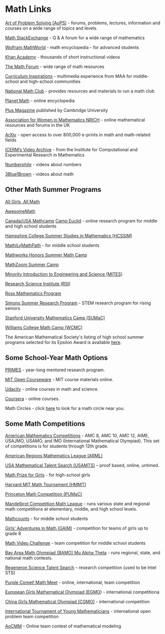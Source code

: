 # Math Links

[Art of Problem Solving (AoPS)](http://www.artofproblemsolving.com/) - forums, problems, lectures, information and courses on a wide range of topics and levels.

[Math StackExchange](http://math.stackexchange.com/) - Q & A forum for a wide range of mathematics

[Wolfram MathWorld](http://mathworld.wolfram.com/) - math encyclopedia - for advanced students

[Khan Academy](http://www.khanacademy.org/) - thousands of short instructional videos 

[The Math Forum](http://mathforum.org/) - wide range of math resources 

[Curriculum Inspirations](http://www.maa.org/math-competitions/teachers/curriculum-inspirations) - multimedia experience from MAA for middle-school and high-school communities

[National Math Club](https://www.mathcounts.org/programs/math-club) - provides resources and materials to run a math club

[Planet Math](http://planetmath.org/) - online encyclopedia

[Plus Magazine](http://plus.maths.org/content/) published by Cambridge University

[Association for Women in Mathematics
](https://sites.google.com/site/awmmath/home)[NRICH](http://nrich.maths.org/) - online mathematical resources and forums in the UK

[ArXiv](http://arxiv.org/) - open access to over 800,000 e-prints in math and math-related fields

[ICERM’s Video Archive](https://icerm.brown.edu/video_archive/) - from the Institute for Computational and Experimental Research in Mathematics

[Numberphile](https://www.youtube.com/channel/UCoxcjq-8xIDTYp3uz647V5A) - videos about numbers

[3Blue1Brown](https://www.youtube.com/channel/UCYO_jab_esuFRV4b17AJtAw/about) - videos about math



## Other Math Summer Programs 

[All Girls, All Math](http://www.math.unl.edu/programs/agam/)

[AwesomeMath](https://www.awesomemath.org/summer-program/)

[Canada/USA Mathcamp](http://www.mathcamp.org/)
[Camp Euclid](http://euclidlab.org/programs/camp-euclid) - online research program for middle and high school students

[Hampshire College Summer Studies in Mathematics (HCSSiM)](http://hcssim.org/)

[MathILy](http://www.mathily.org/)[MathPath](http://www.mathpath.org/) - for middle school students

[Mathworks Honors Summer Math Camp](http://www.txstate.edu/mathworks/camps/Summer-Math-Camps-Information/hsmc.html)

[MathZoom Summer Camp
](http://www.mathzoom.org/summer-camps/summer-camp)

[Minority Introduction to Engineering and Science (MITES)
](http://web.mit.edu/mites/www/)

[Research Science Institute (RSI)](http://www.cee.org/programs/rsi)

[Ross Mathematics Program](http://u.osu.edu/rossmath/)

[Simons Summer Research Program](http://www.stonybrook.edu/simons/) - STEM research program for rising seniors

[Stanford University Mathematics Camp (SUMaC)](http://sumac.stanford.edu/about)

[Williams College Math Camp (WCMC)](http://sites.williams.edu/mathcamp/)

The American Mathematical Society's listing of high school summer programs selected for its Epsilon Award is available [here](https://www.ams.org/tools/news?news_id=6118). 


## Some School-Year Math Options

[PRIMES](http://web.mit.edu/primes/) - year-long mentored research program. 


[MIT Open Courseware](http://ocw.mit.edu/courses/mathematics/) - MIT course materials online.


[Udacity](http://www.udacity.com/) - online courses in math and science.


[Coursera](https://www.coursera.org/) - online courses.



Math Circles - click [here](http://www.mathcircles.org/) to look for a math circle near you. 

## Some Math Competitions

[American Mathematics Competitions](http://amc.maa.org/) - AMC 8, AMC 10, AMC 12, AIME, USAJMO, USAMO, and IMO (International Mathematical Olympiad). This set of competitions is for students through 12th grade.


[American Regions Mathematics League (ARML)](http://www.arml.com/)


[USA Mathematical Talent Search (USAMTS)](http://www.usamts.org/) – proof based, online, untimed.

[Math Prize for Girls](http://mathprize.atfoundation.org/index) - for high-school girls 

[Harvard MIT Math Tournament (HMMT)](http://web.mit.edu/hmmt/www/) 

[Princeton Math Competition (PUMaC)](http://pumac.princeton.edu/)

[Mandelbrot Competition
Math League](https://www.mathleague.com/) - runs various state and regional math competitions at elementary, middle, and high school levels.

[Mathcounts](https://www.mathcounts.org/programs/competition-series) - for middle school students

[Girls’ Adventures in Math (GAIM)](https://www.girlsadventuresinmath.com/) - competition for teams of girls up to grade 8

[Math Video Challenge](http://videochallenge.mathcounts.org/) - team competition for middle school students

[Bay Area Math Olympiad (BAMO)
](http://www.bamo.org/)[Mu Alpha Theta](http://www.mualphatheta.org/) - runs regional, state, and national math contests.

[Regeneron Science Talent Search](https://student.societyforscience.org/regeneron-sts) – research competition (used to be Intel STS)

[Purple Comet! Math Meet](http://purplecomet.org/) - online, international, team competition

[European Girls Mathematical Olympiad (EGMO](https://www.egmo.org/)) - international competitiona

[China Girls Mathematical Olympiad (CGMO)](http://www.maa.org/news/china-girls-math-olympiad-0) - international competition

[International Tournament of Young Mathematicians](http://www.itym.org/) - international open problem team competition

[AoCMM](http://aocmm.org/) - Online team contest of mathematical modeling